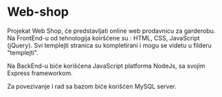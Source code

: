 # Web-shop

Projekat Web Shop, će predstavljati online web prodavnicu za garderobu.
Na FrontEnd-u od tehnologija koiršćene su : HTML, CSS, JavaScript (jQuery). Svi templejti stranica su kompletirani i mogu se videtu u filderu "templejti".

Na BackEnd-u biće korišćena JavaScript platforma NodeJs, sa svojim Express frameworkom.

Za povezivanje i rad sa bazom biće korišćen MySQL server.
